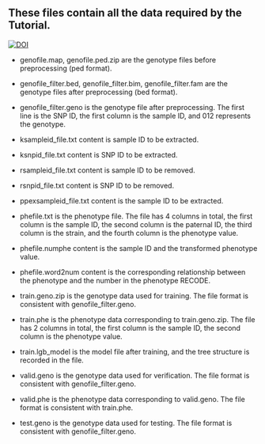## These files contain all the data required by the Tutorial.

[![DOI](https://zenodo.org/badge/361578809.svg)](https://zenodo.org/badge/latestdoi/361578809)

* genofile.map, genofile.ped.zip are the genotype files before preprocessing (ped format).

* genofile_filter.bed, genofile_filter.bim, genofile_filter.fam are the genotype files after preprocessing (bed format).

* genofile_filter.geno is the genotype file after preprocessing. The first line is the SNP ID, the first column is the sample ID, and 012 represents the genotype. 

* ksampleid_file.txt content is sample ID to be extracted.

* ksnpid_file.txt content is SNP ID to be extracted.

* rsampleid_file.txt content is sample ID to be removed.

* rsnpid_file.txt content is SNP ID to be removed.

* ppexsampleid_file.txt content is the sample ID to be extracted.

* phefile.txt is the phenotype file. The file has 4 columns in total, the first column is the sample ID, the second column is the paternal ID, the third column is the strain, and the fourth column is the phenotype value.

* phefile.numphe content is the sample ID and the transformed phenotype value.

* phefile.word2num content is the corresponding relationship between the phenotype and the number in the phenotype RECODE.

* train.geno.zip is the genotype data used for training. The file format is consistent with genofile_filter.geno.

* train.phe is the phenotype data corresponding to train.geno.zip. The file has 2 columns in total, the first column is the sample ID, the second column is the phenotype value.

* train.lgb_model is the model file after training, and the tree structure is recorded in the file.

* valid.geno is the genotype data used for verification. The file format is consistent with genofile_filter.geno.

* valid.phe is the phenotype data corresponding to valid.geno. The file format is consistent with train.phe.

* test.geno is the genotype data used for testing. The file format is consistent with genofile_filter.geno.
